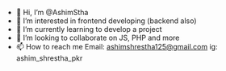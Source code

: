 - 👋 Hi, I’m @AshimStha
- 👀 I’m interested in frontend developing (backend also)
- 🌱 I’m currently learning to develop a project
- 💞️ I’m looking to collaborate on JS, PHP and more
- 📫 How to reach me
     Email: ashimshrestha125@gmail.com
     ig: ashim_shrestha_pkr
